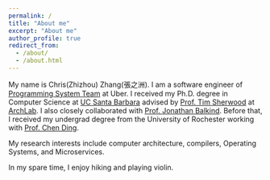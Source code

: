```yaml
---
permalink: /
title: "About me"
excerpt: "About me"
author_profile: true
redirect_from: 
  - /about/
  - /about.html
---
```


My name is Chris(Zhizhou) Zhang(張之洲). 
I am a software engineer of [Programming System Team](https://www.uber.com/us/en/about/science/) at Uber. 
I received my Ph.D. degree in Computer Science at [UC Santa Barbara](https://www.cs.ucsb.edu/) advised by [Prof. Tim Sherwood](https://www.arch.cs.ucsb.edu/prof-sherwood) at [ArchLab](https://www.arch.cs.ucsb.edu/).
I also closely collaborated with [Prof. Jonathan Balkind](https://jbalkind.github.io/). 
Before that, I received my undergrad degree from the University of Rochester working with [Prof. Chen Ding](https://www.cs.rochester.edu/~cding/).

My research interests include computer architecture, compilers, Operating Systems, and Microservices.

In my spare time, I enjoy hiking and playing violin.
